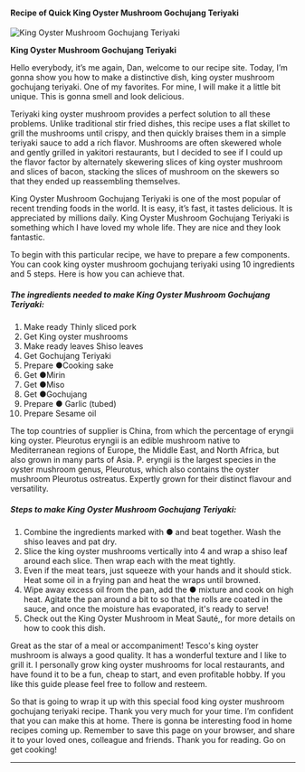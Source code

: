             

#### Recipe of Quick King Oyster Mushroom Gochujang Teriyaki

![King Oyster Mushroom Gochujang Teriyaki](https://img-global.cpcdn.com/recipes/5144201575530496/751x532cq70/king-oyster-mushroom-gochujang-teriyaki-recipe-main-photo.jpg)

**King Oyster Mushroom Gochujang Teriyaki**

Hello everybody, it’s me again, Dan, welcome to our recipe site. Today, I’m gonna show you how to make a distinctive dish, king oyster mushroom gochujang teriyaki. One of my favorites. For mine, I will make it a little bit unique. This is gonna smell and look delicious.

Teriyaki king oyster mushroom provides a perfect solution to all these problems. Unlike traditional stir fried dishes, this recipe uses a flat skillet to grill the mushrooms until crispy, and then quickly braises them in a simple teriyaki sauce to add a rich flavor. Mushrooms are often skewered whole and gently grilled in yakitori restaurants, but I decided to see if I could up the flavor factor by alternately skewering slices of king oyster mushroom and slices of bacon, stacking the slices of mushroom on the skewers so that they ended up reassembling themselves.

King Oyster Mushroom Gochujang Teriyaki is one of the most popular of recent trending foods in the world. It is easy, it’s fast, it tastes delicious. It is appreciated by millions daily. King Oyster Mushroom Gochujang Teriyaki is something which I have loved my whole life. They are nice and they look fantastic.

To begin with this particular recipe, we have to prepare a few components. You can cook king oyster mushroom gochujang teriyaki using 10 ingredients and 5 steps. Here is how you can achieve that.

##### The ingredients needed to make King Oyster Mushroom Gochujang Teriyaki:

1.  Make ready Thinly sliced pork
2.  Get King oyster mushrooms
3.  Make ready leaves Shiso leaves
4.  Get Gochujang Teriyaki
5.  Prepare ●Cooking sake
6.  Get ●Mirin
7.  Get ●Miso
8.  Get ●Gochujang
9.  Prepare ● Garlic (tubed)
10.  Prepare Sesame oil

The top countries of supplier is China, from which the percentage of eryngii king oyster. Pleurotus eryngii is an edible mushroom native to Mediterranean regions of Europe, the Middle East, and North Africa, but also grown in many parts of Asia. P. eryngii is the largest species in the oyster mushroom genus, Pleurotus, which also contains the oyster mushroom Pleurotus ostreatus. Expertly grown for their distinct flavour and versatility.

##### Steps to make King Oyster Mushroom Gochujang Teriyaki:

1.  Combine the ingredients marked with ● and beat together. Wash the shiso leaves and pat dry.
2.  Slice the king oyster mushrooms vertically into 4 and wrap a shiso leaf around each slice. Then wrap each with the meat tightly.
3.  Even if the meat tears, just squeeze with your hands and it should stick. Heat some oil in a frying pan and heat the wraps until browned.
4.  Wipe away excess oil from the pan, add the ● mixture and cook on high heat. Agitate the pan around a bit to so that the rolls are coated in the sauce, and once the moisture has evaporated, it's ready to serve!
5.  Check out the King Oyster Mushroom in Meat Sauté,, for more details on how to cook this dish.

Great as the star of a meal or accompaniment! Tesco's king oyster mushroom is always a good quality. It has a wonderful texture and I like to grill it. I personally grow king oyster mushrooms for local restaurants, and have found it to be a fun, cheap to start, and even profitable hobby. If you like this guide please feel free to follow and resteem.

So that is going to wrap it up with this special food king oyster mushroom gochujang teriyaki recipe. Thank you very much for your time. I’m confident that you can make this at home. There is gonna be interesting food in home recipes coming up. Remember to save this page on your browser, and share it to your loved ones, colleague and friends. Thank you for reading. Go on get cooking!

* * *